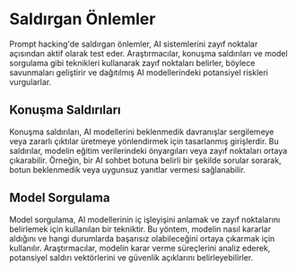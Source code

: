 # Saldırgan Önlemler

Prompt hacking'de saldırgan önlemler, AI sistemlerini zayıf noktalar açısından aktif olarak test eder. Araştırmacılar, konuşma saldırıları ve model sorgulama gibi teknikleri kullanarak zayıf noktaları belirler, böylece savunmaları geliştirir ve dağıtılmış AI modellerindeki potansiyel riskleri vurgularlar.

## Konuşma Saldırıları

Konuşma saldırıları, AI modellerini beklenmedik davranışlar sergilemeye veya zararlı çıktılar üretmeye yönlendirmek için tasarlanmış girişlerdir. Bu saldırılar, modelin eğitim verilerindeki önyargıları veya zayıf noktaları ortaya çıkarabilir. Örneğin, bir AI sohbet botuna belirli bir şekilde sorular sorarak, botun beklenmedik veya uygunsuz yanıtlar vermesi sağlanabilir.

## Model Sorgulama

Model sorgulama, AI modellerinin iç işleyişini anlamak ve zayıf noktalarını belirlemek için kullanılan bir tekniktir. Bu yöntem, modelin nasıl kararlar aldığını ve hangi durumlarda başarısız olabileceğini ortaya çıkarmak için kullanılır. Araştırmacılar, modelin karar verme süreçlerini analiz ederek, potansiyel saldırı vektörlerini ve güvenlik açıklarını belirleyebilirler.
